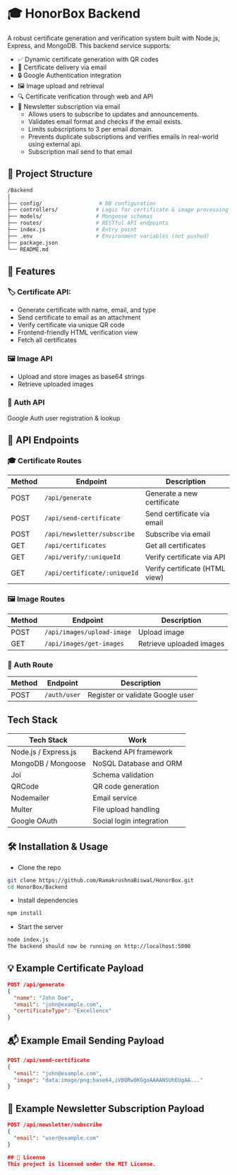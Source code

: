 # 🎓 HonorBox Backend
A robust certificate generation and verification system built with Node.js, Express, and MongoDB. This backend service supports:
- ✅ Dynamic certificate generation with QR codes
- 📩 Certificate delivery via email
- 🔒 Google Authentication integration
- 🖼️ Image upload and retrieval
- 🔍 Certificate verification through web and API
- 💌 Newsletter subscription via email  
  - Allows users to subscribe to updates and announcements.  
  - Validates email format and checks if the email exists.  
  - Limits subscriptions to 3 per email domain.  
  - Prevents duplicate subscriptions and verifies emails in real-world using external api.
  - Subscription mail send to that email

## 📁 Project Structure
```bash
/Backend
│
├── config/                  # DB configuration
├── controllers/            # Logic for certificate & image processing
├── models/                 # Mongoose schemas
├── routes/                 # RESTful API endpoints
├── index.js                # Entry point
├── .env                    # Environment variables (not pushed)
├── package.json
└── README.md
```

## 🚀 Features
### 🏷️ Certificate API: 
- Generate certificate with name, email, and type
- Send certificate to email as an attachment
- Verify certificate via unique QR code
- Frontend-friendly HTML verification view
- Fetch all certificates

### 🖼️ Image API
- Upload and store images as base64 strings
- Retrieve uploaded images

### 👤 Auth API
Google Auth user registration & lookup

## 🔌 API Endpoints
### 🎓 Certificate Routes

| Method | Endpoint                      | Description                      |
|--------|-------------------------------|----------------------------------|
| POST   | `/api/generate`               | Generate a new certificate       |
| POST   | `/api/send-certificate`       | Send certificate via email       |
| POST   | `/api/newsletter/subscribe`   | Subscribe via email              |   
| GET    | `/api/certificates`           | Get all certificates             |
| GET    | `/api/verify/:uniqueId`       | Verify certificate via API       |
| GET    | `/api/certificate/:uniqueId`  | Verify certificate (HTML view)   |


### 🖼️ Image Routes

| Method | Endpoint                      | Description              |
|--------|-------------------------------|--------------------------|
| POST   | `/api/images/upload-image`    | Upload image             |
| GET    | `/api/images/get-images`      | Retrieve uploaded images |

### 🔐 Auth Route

| Method | Endpoint      | Description                        |
|--------|---------------|------------------------------------|
| POST   | `/auth/user`  | Register or validate Google user   |


## Tech Stack
| Tech Stack           | Work                    |
|----------------------|-------------------------|
| Node.js / Express.js | Backend API framework   |
| MongoDB / Mongoose   | NoSQL Database and ORM  |
|       Joi            |    Schema validation    |
|      QRCode          |    QR code generation   |
|     Nodemailer       |      Email service      |
|      Multer          |   File upload handling  |
|    Google OAuth      | Social login integration|


## 🛠️ Installation & Usage
- Clone the repo
```bash
git clone https://github.com/RamakrushnaBiswal/HonorBox.git
cd HonorBox/Backend
```

- Install dependencies
```bash
npm install
``` 

- Start the server
```bash
node index.js
The backend should now be running on http://localhost:5000
```

## 💡 Example Certificate Payload
```json
POST /api/generate
{
  "name": "John Doe",
  "email": "john@example.com",
  "certificateType": "Excellence"
}
```

## 📬 Example Email Sending Payload
```json
POST /api/send-certificate
{
  "email": "john@example.com",
  "image": "data:image/png;base64,iVBORw0KGgoAAAANSUhEUgAA..."
}
```
## 💌 Example Newsletter Subscription Payload
```json
POST /api/newsletter/subscribe
{
  "email": "user@example.com"
}

## 📃 License
This project is licensed under the MIT License.
